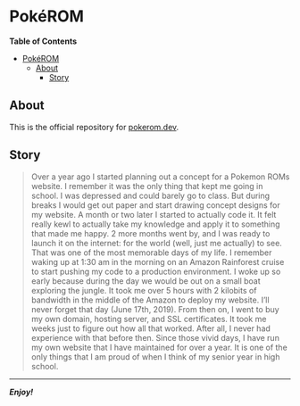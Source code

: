 [comment]: # (Begin README.md)

Pok&eacute;ROM
==============

**Table of Contents**

- [PokéROM](#pokeacuterom)
  - [About](#about)  
    - [Story](#story)

## About

This is the official repository for [pokerom.dev](https://pokerom.dev).

## Story

> Over a year ago I started planning out a concept for a Pokemon ROMs website. I remember it was the only thing that kept me going in school. I was depressed and could barely go to class. But during breaks I would get out paper and start drawing concept designs for my website. A month or two later I started to actually code it. It felt really kewl to actually take my knowledge and apply it to something that made me happy. 2 more months went by, and I was ready to launch it on the internet: for the world (well, just me actually) to see. That was one of the most memorable days of my life. I remember waking up at 1:30 am in the morning on an Amazon Rainforest cruise to start pushing my code to a production environment. I woke up so early because during the day we would be out on a small boat exploring the jungle. It took me over 5 hours with 2 kilobits of bandwidth in the middle of the Amazon to deploy my website. I’ll never forget that day (June 17th, 2019). From then on, I went to buy my own domain, hosting server, and SSL certificates. It took me weeks just to figure out how all that worked. After all, I never had experience with that before then. Since those vivid days, I have run my own website that I have maintained for over a year. It is one of the only things that I am proud of when I think of my senior year in high school.

--------

<!--
[source-code-pro-fonts-download]: <https://onedrive.live.com/download?cid=093DC4D54812866B&resid=93DC4D54812866B%21106790&authkey=AGxEetnlDbFwcBA> 'Source Code Pro Fonts Download (Direct Download)'

git push origin --delete tagname

# For Windows, XAMPP

# C:/Windows/System32/drivers/etc/hosts (as admin)
127.0.0.1 localhost:8080

# C:/xampp/apache/conf/httpd.conf
Listen 5000

# C:/xampp/apache/conf/extra/httpd-vhosts.conf
<VirtualHost *:5000>
    DocumentRoot "C:\Users\Brock\Projects\PokeROM\www"
    ServerName localhost:8080
    <Directory "C:\Users\Brock\Projects\PokeROM\www">
        Allow from all
        Require all granted
    </Directory>
    ProxyPreserveHost on
    ProxyPass / http://localhost:8080/
    ProxyPassReverse / http://localhost:8080/
</VirtualHost>

debugging with php:
https://www.jetbrains.com/help/phpstorm/debugging-with-phpstorm-ultimate-guide.html
https://www.jetbrains.com/help/phpstorm/configuring-xdebug.html
edit xdebug in php-cgi php.ini file (and also php-cli php.ini file) [use sudo vim <php.ini_file>]

MAKE SURE TO RUN PHP-CGI IN COMMAND LINE BOTH BASH AND  CMD AND ADD TO PATH FOR IT TO WORK!!!!

https://paulshipley.id.au/blog/coding-tips/improve-php-performance-with-fastcgi-on-xampp-for-windows/
:
install xdebug and all its dependencies: 

# /etc/php/7.2/cli/php.ini
sudo apt-get install php-pear
sudo pecl channel-update pecl.php.net
sudo apt-get install php-dev
sudo pecl install xdebug


put this in /etc/php/7.2/cgi/php.ini below all the [PHP] settings:

; /etc/php/7.2/cgi/php.ini
[xdebug]
; PUT NEXT LINE AS IT IS SHOWN FROM THE TERMINAL WHEN INSTALLING XDEBUG
zend_extension=/usr/lib/php/20170718/xdebug.so
xdebug.remote_enable=1
xdebug.remote_port=9000

Languages & Frameworks > PHP > Debug

Pre-configuration:
3. Start Listeneing (click on the link)

External connections
check `Ignore external connections through unregistered server configurations
uncheck `break at first line in php scripts

Xdebug:
debug port: 9000
uncheck the rest in this section

Edit Configurations > PHP Web Page > php-debug
Server > ...
name: localhost
host: localhost
port: 8080
debugger: Xdebug
uncheck `use path mappings`
check `shared` (if necessary)

debug pre-configuration
click `validate` and validate to make sure everything works correctly

npm install --save @angular/animations@9.0.0-rc.2 @angular/common@9.0.0-rc.2 @angular/compiler@9.0.0-rc.2 @angular/core@9.0.0-rc.2 @angular/forms@9.0.0-rc.2 @angular/localize@9.0.0-rc.2 @angular/platform-browser@9.0.0-rc.2 @angular/platform-browser-dynamic@9.0.0-rc.2 @angular/pwa@0.900.0-rc.2 @angular/router @angular/service-worker@9.0.0-rc.2 && npm install --save-dev @angular-devkit/build-angular@^0.900.0-rc.2 @angular/cli@9.0.0-rc.2 @angular/compiler-cli@9.0.0-rc.2 @angular/language-service@9.0.0-rc.2 && npm install -g @angular/cli@9.0.0-rc.2 && npm link @angular/cli

===================

cat .env
PORT=8080
NODE_ENV=development

-->

_**Enjoy!**_

[comment]: # "End README.md"
